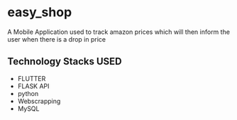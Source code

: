# easy_shop

A Mobile Application used to track amazon prices which will then inform the user when there is a drop in price

## Technology Stacks USED

- FLUTTER
- FLASK API
- python
- Webscrapping
- MySQL
